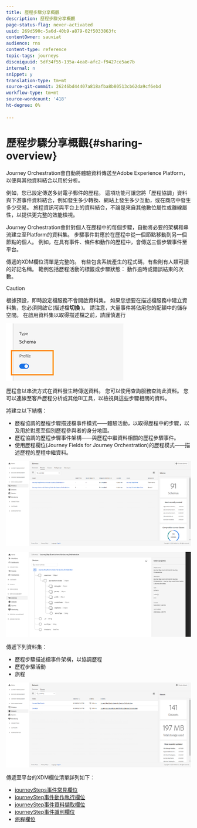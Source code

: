 ```yaml
---
title: 歷程步驟分享概觀
description: 歷程步驟分享概觀
page-status-flag: never-activated
uuid: 269d590c-5a6d-40b9-a879-02f5033863fc
contentOwner: sauviat
audience: rns
content-type: reference
topic-tags: journeys
discoiquuid: 5df34f55-135a-4ea8-afc2-f9427ce5ae7b
internal: n
snippet: y
translation-type: tm+mt
source-git-commit: 26246bd44407a818afba8b80513cb62da9cf6ebd
workflow-type: tm+mt
source-wordcount: '418'
ht-degree: 0%

---
```



# 歷程步驟分享概觀{#sharing-overview}

Journey Orchestration會自動將體驗資料傳送至Adobe Experience Platform，以便與其他資料結合以用於分析。

例如，您已設定傳送多封電子郵件的歷程。 這項功能可讓您將「歷程協調」資料與下游事件資料結合，例如發生多少轉換、網站上發生多少互動，或在商店中發生多少交易。 旅程資訊可與平台上的資料結合，不論是來自其他數位屬性或離線屬性，以提供更完整的效能檢視。

Journey Orchestration會針對個人在歷程中的每個步驟，自動將必要的架構和串流建立至Platform的資料集。 步驟事件對應於在歷程中從一個節點移動到另一個節點的個人。 例如，在具有事件、條件和動作的歷程中，會傳送三個步驟事件至平台。

傳遞的XDM欄位清單是完整的。 有些包含系統產生的程式碼，有些則有人類可讀的好記名稱。 範例包括歷程活動的標籤或步驟狀態： 動作逾時或錯誤結束的次數。

>[!CAUTION]
>
>根據預設，即時設定檔服務不會開啟資料集。 如果您想要在描述檔服務中建立資料集，您必須開啟它(描述檔&#x200B;**切換** )。 請注意，大量事件將佔用您的配額中的儲存空間。 在啟用資料集以取得描述檔之前，請謹慎進行
>
>![](../assets/sharing4.png)

歷程會以串流方式在資料發生時傳送資料。 您可以使用查詢服務查詢此資料。 您可以連線至客戶歷程分析或其他BI工具，以檢視與這些步驟相關的資料。

將建立以下結構：

* 歷程協調的歷程步驟描述檔事件模式——體驗活動，以取得歷程中的步驟，以及用於對應至個別歷程參與者的身分地圖。
* 歷程協調的歷程步驟事件架構——與歷程中繼資料相關的歷程步驟事件。
* 使用歷程欄位(Journey Fields for Journey Orchestration)的歷程模式——描述歷程的歷程中繼資料。

![](../assets/sharing1.png)

![](../assets/sharing2.png)

傳遞下列資料集：

* 歷程步驟描述檔事件架構，以協調歷程
* 歷程步驟活動
* 旅程

![](../assets/sharing3.png)

傳遞至平台的XDM欄位清單詳列如下：

* [journeySteps事件常見欄位](../building-journeys/sharing-common-fields.md)
* [journeyStep事件動作執行欄位](../building-journeys/sharing-execution-fields.md)
* [journeyStep事件資料擷取欄位](../building-journeys/sharing-fetch-fields.md)
* [journeyStep事件識別欄位](../building-journeys/sharing-identity-fields.md)
* [旅程欄位](../building-journeys/sharing-journey-fields.md)

